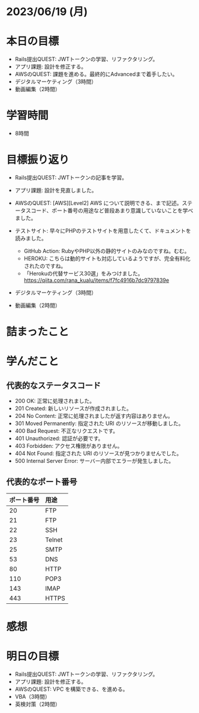 # 2023/06/19 (月)

# 本日の目標

- Rails提出QUEST: JWTトークンの学習、リファクタリング。
- アプリ課題: 設計を修正する。
- AWSのQUEST: 課題を進める。最終的にAdvancedまで着手したい。
- デジタルマーケティング（3時間）
- 動画編集（2時間）


# 学習時間
- 8時間

# 目標振り返り

- Rails提出QUEST: JWTトークンの記事を学習。

- アプリ課題: 設計を見直しました。

- AWSのQUEST: [AWS][Level2] AWS について説明できる、まで記述。ステータスコード、ポート番号の用途など普段あまり意識していないことを学べました。

- テストサイト: 早々にPHPのテストサイトを用意したくて、ドキュメントを読みました。
  - GitHub Action: RubyやPHP以外の静的サイトのみなのですね。むむ。
  - HEROKU: こちらは動的サイトも対応しているようですが、完全有料化されたのですね。
  - 「Herokuの代替サービス30選」をみつけました。　https://qiita.com/rana_kualu/items/f7fc4916b7dc9797839e

- デジタルマーケティング（3時間）
- 動画編集（2時間）

# 詰まったこと

# 学んだこと

## 代表的なステータスコード

- 200 OK: 正常に処理されました。
- 201 Created: 新しいリソースが作成されました。
- 204 No Content: 正常に処理されましたが返す内容はありません。
- 301 Moved Permanently: 指定された URI のリソースが移動しました。
- 400 Bad Request: 不正なリクエストです。
- 401 Unauthorized: 認証が必要です。
- 403 Forbidden: アクセス権限がありません。
- 404 Not Found: 指定された URI のリソースが見つかりませんでした。
- 500 Internal Server Error: サーバー内部でエラーが発生しました。

##  代表的なポート番号
| ポート番号 | 用途   |
| :--------- | :----- |
| 20         | FTP    |
| 21         | FTP    |
| 22         | SSH    |
| 23         | Telnet |
| 25         | SMTP   |
| 53         | DNS    |
| 80         | HTTP   |
| 110        | POP3   |
| 143        | IMAP   |
| 443        | HTTPS  |


# 感想


# 明日の目標

- Rails提出QUEST: JWTトークンの学習、リファクタリング。
- アプリ課題: 設計を修正する。
- AWSのQUEST: VPC を構築できる、を進める。
- VBA（3時間）
- 英検対策（2時間）
